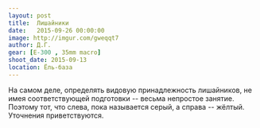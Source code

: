 ```yaml
---
layout: post
title:  Лишайники
date:   2015-09-26 00:00:00
image: http://imgur.com/gweqqt7
author: Д.Г.
gear: [E-300 , 35mm macro]
shoot_date: 2015-09-13
location: Ёль-база
---
```


На самом деле, определять видовую принадлежность лишайников, не имея соответствующей подготовки -- весьма непростое занятие. Поэтому тот, что слева, пока называется серый, а справа -- жёлтый. Уточнения приветствуются.
